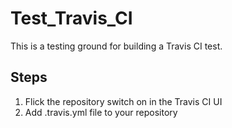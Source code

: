 # Test_Travis_CI

This is a testing ground for building a Travis CI test.

## Steps
1. Flick the repository switch on in the Travis CI UI
2. Add .travis.yml file to your repository
